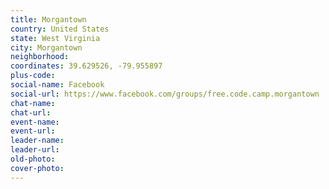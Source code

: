 ```yaml
---
title: Morgantown
country: United States
state: West Virginia
city: Morgantown
neighborhood: 
coordinates: 39.629526, -79.955897
plus-code:
social-name: Facebook
social-url: https://www.facebook.com/groups/free.code.camp.morgantown
chat-name:
chat-url:
event-name:
event-url:
leader-name:
leader-url:
old-photo: 
cover-photo:
---
```

